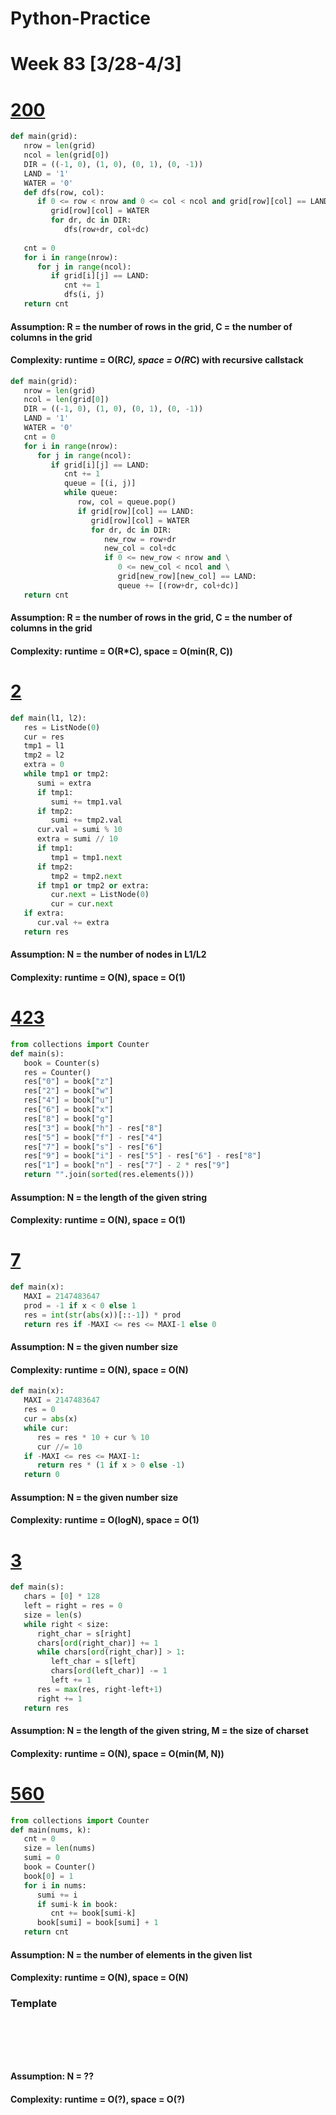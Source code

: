 # Python-Practice

# Week 83 [3/28-4/3]

# [200](https://leetcode.com/problems/number-of-islands/)
```python
def main(grid):
   nrow = len(grid)
   ncol = len(grid[0])
   DIR = ((-1, 0), (1, 0), (0, 1), (0, -1))
   LAND = '1'
   WATER = '0'
   def dfs(row, col):
      if 0 <= row < nrow and 0 <= col < ncol and grid[row][col] == LAND:
         grid[row][col] = WATER
         for dr, dc in DIR:
            dfs(row+dr, col+dc)
   
   cnt = 0
   for i in range(nrow):
      for j in range(ncol):
         if grid[i][j] == LAND:
            cnt += 1
            dfs(i, j)
   return cnt
```
#### Assumption: R = the number of rows in the grid, C = the number of columns in the grid
#### Complexity: runtime = O(R*C), space = O(R*C) with recursive callstack
```python
def main(grid):
   nrow = len(grid)
   ncol = len(grid[0])
   DIR = ((-1, 0), (1, 0), (0, 1), (0, -1))
   LAND = '1'
   WATER = '0'
   cnt = 0
   for i in range(nrow):
      for j in range(ncol):
         if grid[i][j] == LAND:
            cnt += 1
            queue = [(i, j)]
            while queue:
               row, col = queue.pop()
               if grid[row][col] == LAND:
                  grid[row][col] = WATER
                  for dr, dc in DIR:
                     new_row = row+dr
                     new_col = col+dc
                     if 0 <= new_row < nrow and \
                        0 <= new_col < ncol and \
                        grid[new_row][new_col] == LAND:
                        queue += [(row+dr, col+dc)]
   return cnt               
```
#### Assumption: R = the number of rows in the grid, C = the number of columns in the grid
#### Complexity: runtime = O(R*C), space = O(min(R, C))

# [2](https://leetcode.com/problems/add-two-numbers/)
```python
def main(l1, l2):
   res = ListNode(0)
   cur = res
   tmp1 = l1
   tmp2 = l2
   extra = 0
   while tmp1 or tmp2:
      sumi = extra
      if tmp1:
         sumi += tmp1.val
      if tmp2:
         sumi += tmp2.val
      cur.val = sumi % 10
      extra = sumi // 10
      if tmp1:
         tmp1 = tmp1.next
      if tmp2:
         tmp2 = tmp2.next
      if tmp1 or tmp2 or extra:
         cur.next = ListNode(0)
         cur = cur.next
   if extra:
      cur.val += extra
   return res
```
#### Assumption: N = the number of nodes in L1/L2
#### Complexity: runtime = O(N), space = O(1)

# [423](https://leetcode.com/problems/reconstruct-original-digits-from-english/)
```python
from collections import Counter
def main(s):
   book = Counter(s)
   res = Counter()
   res["0"] = book["z"]
   res["2"] = book["w"]
   res["4"] = book["u"]
   res["6"] = book["x"]
   res["8"] = book["g"]
   res["3"] = book["h"] - res["8"]
   res["5"] = book["f"] - res["4"]
   res["7"] = book["s"] - res["6"]
   res["9"] = book["i"] - res["5"] - res["6"] - res["8"]
   res["1"] = book["n"] - res["7"] - 2 * res["9"]
   return "".join(sorted(res.elements()))
```
#### Assumption: N = the length of the given string
#### Complexity: runtime = O(N), space = O(1)

# [7](https://leetcode.com/problems/reverse-integer/)
```python
def main(x):
   MAXI = 2147483647
   prod = -1 if x < 0 else 1
   res = int(str(abs(x))[::-1]) * prod
   return res if -MAXI <= res <= MAXI-1 else 0
```
#### Assumption: N = the given number size
#### Complexity: runtime = O(N), space = O(N)
```python
def main(x):
   MAXI = 2147483647
   res = 0
   cur = abs(x)
   while cur:
      res = res * 10 + cur % 10
      cur //= 10
   if -MAXI <= res <= MAXI-1:
      return res * (1 if x > 0 else -1)
   return 0
```
#### Assumption: N = the given number size
#### Complexity: runtime = O(logN), space = O(1)

# [3](https://leetcode.com/problems/longest-substring-without-repeating-characters/)
```python
def main(s):
   chars = [0] * 128
   left = right = res = 0
   size = len(s)
   while right < size:
      right_char = s[right]
      chars[ord(right_char)] += 1
      while chars[ord(right_char)] > 1:
         left_char = s[left]
         chars[ord(left_char)] -= 1
         left += 1
      res = max(res, right-left+1)
      right += 1
   return res
```
#### Assumption: N = the length of the given string, M = the size of charset
#### Complexity: runtime = O(N), space = O(min(M, N))

# [560](https://leetcode.com/problems/subarray-sum-equals-k/)
```python
from collections import Counter
def main(nums, k):
   cnt = 0
   size = len(nums)
   sumi = 0
   book = Counter()
   book[0] = 1
   for i in nums:
      sumi += i
      if sumi-k in book:
         cnt += book[sumi-k]
      book[sumi] = book[sumi] + 1
   return cnt
```
#### Assumption: N = the number of elements in the given list
#### Complexity: runtime = O(N), space = O(N)

### Template
# []()
```sql
```

# []()
```python
```
#### Assumption: N = ??
#### Complexity: runtime = O(?), space = O(?)
